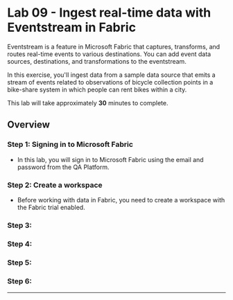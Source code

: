# Lab 09 - Ingest real-time data with Eventstream in Fabric

Eventstream is a feature in Microsoft Fabric that captures, transforms, and routes real-time events to various destinations. You can add event data sources, destinations, and transformations to the eventstream.

In this exercise, you'll ingest data from a sample data source that emits a stream of events related to observations of bicycle collection points in a bike-share system in which people can rent bikes within a city.

This lab will take approximately **30** minutes to complete.

## Overview

### Step 1: Signing in to Microsoft Fabric

- In this lab, you will sign in to Microsoft Fabric using the email and password from the QA Platform.

### Step 2: Create a workspace

- Before working with data in Fabric, you need to create a workspace with the Fabric trial enabled.

### Step 3: 

### Step 4: 

### Step 5: 

### Step 6: 

---
